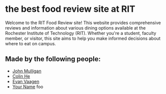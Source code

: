 # the best food review site at RIT
Welcome to the RIT Food Review site! This website provides comprehensive reviews and information about various dining
options available at the Rochester Institute of Technology (RIT). Whether you're a student, faculty member, or visitor,
this site aims to help you make informed decisions about where to eat on campus.

## Made by the following people:
- [John Mulligan](https://github.com/jmulligan191)
- [Colin He](https://github.com/ColinGHe)
- [Evan Vaagen](https://github.com/wisoven)
- [Your Name](https://github.com/yourusername)
foo